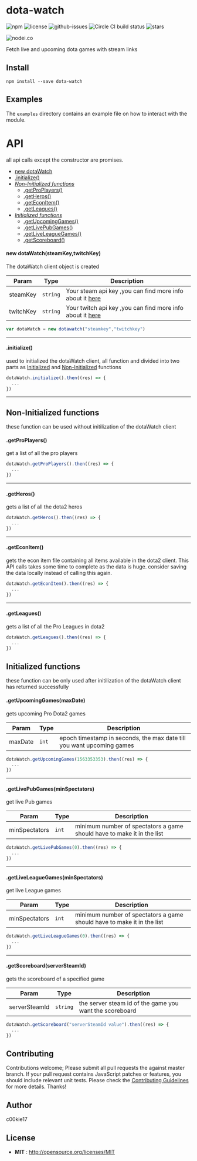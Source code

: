 # dota-watch

![npm](https://img.shields.io/npm/v/dota-watch.svg) ![license](https://img.shields.io/npm/l/dota-watch.svg) ![github-issues](https://img.shields.io/github/issues/c00kie17/dota-watch.svg)  ![Circle CI build status](https://circleci.com/gh/c00kie17/dota-watch.svg?style=svg)
![stars](https://img.shields.io/github/stars/c00kie17/dota-watch.svg)


![nodei.co](https://nodei.co/npm/dota-watch.png?downloads=true&downloadRank=true&stars=true)




Fetch live and upcoming dota games with stream links


## Install

`npm install --save dota-watch`

## Examples
The `examples` directory contains an example file on how to interact with the module.

# API
all api calls except the constructor are promises. 

- [new dotaWatch](#new_dotaWatch)
- [.initialize()](#initialize_func)
- [_Non-Initialized functions_](#non_initialized)
  - [.getProPlayers()](#proPlayers)
  - [.getHeros()](#heros)
  - [.getEconItem()](#econ)
  - [.getLeagues()](#getLeagues)
 - [_Initialized functions_](#initialized) 
    - [.getUpcomingGames()](#upcoming)
    - [.getLivePubGames()](#live_pub)
    - [.getLiveLeagueGames()](#live_league)
    - [.getScoreboard()](#scoreboard)


<a name="new_dotaWatch"></a>
#### new dotaWatch(steamKey,twitchKey)
The dotaWatch client object is created

| Param | Type | Description |
| --- | --- | --- |
| steamKey | <code>string</code> | Your steam api key ,you can find more info about it <a href= "https://steamcommunity.com/login/home/?goto=%2Fdev%2Fapikey">here</a> |
| twitchKey | <code>string</code> | Your twitch api key ,you can find more info about it <a href= "https://dev.twitch.tv">here</a>  |

```javascript
var dotaWatch = new dotawatch("steamkey","twitchkey")
```
***
<a name="initialize_func"></a>
#### .initialize()
used to initialized the dotaWatch client, all function and divided into two parts as [Initialized](#initialized) and [Non-Initialized](#non_initialized) functions

```javascript
dotaWatch.initialize().then((res) => {
  ...
})
```
***
<a name="non_initialized"></a>
## Non-Initialized functions
these function can be used without initilization of the dotaWatch client

<a name="proPlayers"></a>
#### .getProPlayers()
get a list of all the pro players

```javascript
dotaWatch.getProPlayers().then((res) => {
  ...
})
```
***
<a name="heros"></a>
#### .getHeros()
gets a list of all the dota2 heros

```javascript
dotaWatch.getHeros().then((res) => {
  ...
})
```
***
<a name="econ"></a>
#### .getEconItem()
gets the econ item file containing all items available in the dota2 client. This API calls takes some time to complete as the data is huge. consider saving the data locally instead of calling this again.

```javascript
dotaWatch.getEconItem().then((res) => {
  ...
})
```
***
<a name="leagues"></a>
#### .getLeagues()
gets a list of all the Pro Leagues in dota2

```javascript
dotaWatch.getLeagues().then((res) => {
  ...
})
```
<a name="initialized"></a>
## Initialized functions
these function can be only used after initilization of the dotaWatch client has returned successfully 

<a name="upcoming"></a>
#### .getUpcomingGames(maxDate)
gets upcoming Pro Dota2 games

| Param | Type | Description |
| --- | --- | --- |
| maxDate | <code>int</code> | epoch timestamp in seconds, the max date till you want upcoming games |

```javascript
dotaWatch.getUpcomingGames(1563353353).then((res) => {
  ...
})
```
***

<a name="live_pub"></a>
#### .getLivePubGames(minSpectators)
get live Pub games

| Param | Type | Description |
| --- | --- | --- |
| minSpectators | <code>int</code> | minimum number of spectators a game should have to make it in the list |


```javascript
dotaWatch.getLivePubGames(0).then((res) => {
  ...
})
```
***
<a name="live_league"></a>
#### .getLiveLeagueGames(minSpectators)
get live League games

| Param | Type | Description |
| --- | --- | --- |
| minSpectators | <code>int</code> | minimum number of spectators a game should have to make it in the list |

```javascript
dotaWatch.getLiveLeagueGames(0).then((res) => {
  ...
})
```
***
<a name="scoreboard"></a>
#### .getScoreboard(serverSteamId)
gets the scoreboard of a specified game

| Param | Type | Description |
| --- | --- | --- |
| serverSteamId | <code>string</code> | the server steam id of the game you want the scoreboard |

```javascript
dotaWatch.getScoreboard("serverSteamId value").then((res) => {
  ...
})
```



## Contributing

Contributions welcome; Please submit all pull requests the against master branch. If your pull request contains JavaScript patches or features, you should include relevant unit tests. Please check the [Contributing Guidelines](contributng.md) for more details. Thanks!

## Author

c00kie17

## License

 - **MIT** : http://opensource.org/licenses/MIT
